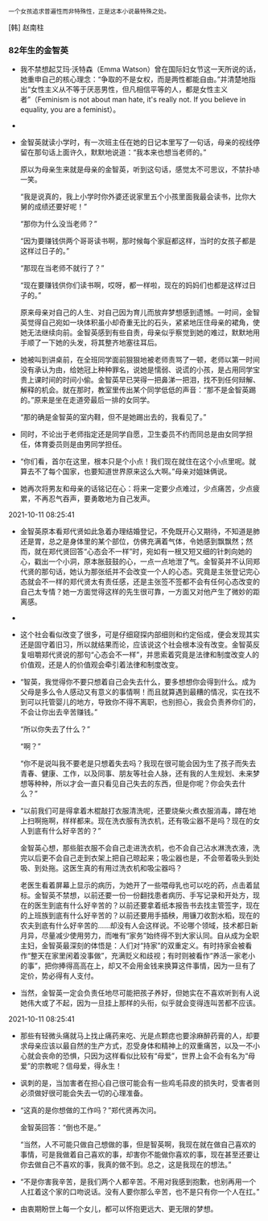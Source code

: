 

```
一个女孩追求普遍性而非特殊性，正是这本小说最特殊之处。
```



[韩] 赵南柱

### 82年生的金智英

- 我不禁想起艾玛·沃特森（Emma Watson）曾在国际妇女节这一天所说的话，她重申自己的核心理念：“争取的不是女权，而是两性都能自由。”并清楚地指出“女性主义从不等于厌恶男性，但凡相信平等的人，都是女性主义者”（Feminism is not about man hate, it's really not. If you believe in equality, you are a feminist）。

  

- 

  

- 金智英就读小学时，有一次班主任在她的日记本里写了一句话，母亲的视线停留在那句话上面许久，默默地说道：“我本来也想当老师的。”

  原以为母亲生来就是母亲的金智英，听到这句话，感觉太不可思议，不禁扑哧一笑。

  “我是说真的，我上小学时你外婆还说家里五个小孩里面我最会读书，比你大舅的成绩还要好呢！”

  “那你为什么没当老师？”

  “因为要赚钱供两个哥哥读书啊，那时候每个家庭都这样，当时的女孩子都是这样过日子的。”

  “那现在当老师不就行了？”

  “现在要赚钱供你们读书啊，哎呀，都一样啦，现在的妈妈们也都是这样过日子的。”

  原来母亲对自己的人生、对自己因为育儿而放弃梦想感到遗憾。一时间，金智英觉得自己宛如一块体积虽小却奇重无比的石头，紧紧地压住母亲的裙角，使她无法继续向前。金智英感到有些自责，母亲似乎察觉到她的难过，默默地用手顺了一下她的头发，将其整齐地塞往耳后。

  

- 她被叫到讲桌前，在全班同学面前狠狠地被老师责骂了一顿，老师以第一时间没有承认为由，给她冠上种种罪名，说她是懦弱、说谎的小孩，是占用同学宝贵上课时间的时间小偷。金智英早已哭得一把鼻涕一把泪，找不到任何辩解、解释的机会。就在那时，教室里传出某个同学低低的声音：“那不是金智英踢的。”原来是坐在走道旁最后一排的女同学。

  “那的确是金智英的室内鞋，但不是她踢出去的，我看见了。”



- 同时，不论出于老师指定还是同学自愿，卫生委员不约而同总是由女同学担任，体育委员则是由男同学担任。

- “你们看，首尔在这里，根本只是个小点！我们现在就住在这个小点里呢。就算去不了每个国家，也要知道世界原来这么大啊。”母亲对姐妹俩说。

- 她再次将男友和母亲的话铭记在心：将来一定要少点难过，少点痛苦，少点疲累，不再忍气吞声，要勇敢地为自己发声。

 2021-10-11 08:25:41

- 金智英原本看郑代贤如此急着办理结婚登记，不免既开心又期待，不知道是肺还是胃，总之是身体里的某个部位，仿佛充满着气体，令她感到飘飘然；然而，就在郑代贤回答“心态会不一样”时，宛如有一根又短又细的针刺向她的心，戳出一个小洞，原本胀鼓鼓的心，一点一点地泄了气。金智英并不认同郑代贤的那句话，她认为那张纸并不会改变一个人的心态。究竟是主张登记完心态就会不一样的郑代贤太有责任感，还是主张签不签都不会有任何心态改变的自己太专情？她一方面觉得这样的先生很可靠，一方面又对他产生了微妙的距离感。
- 

- 这个社会看似改变了很多，可是仔细窥探内部细则和约定俗成，便会发现其实还是固守着旧习，所以就结果而论，应该说这个社会根本没有改变。金智英反复咀嚼郑代贤说的那句“心态会不一样”，并思索着究竟是法律和制度改变人的价值观，还是人的价值观会牵引着法律和制度改变。

  

- “智英，我觉得你不要只想着自己会失去什么，要多想想你会得到什么。成为父母是多么令人感动又有意义的事情啊！而且就算遇到最糟的情况，实在找不到可以托管婴儿的地方，导致你不得不离职，也别担心，我会负责养你们的，不会让你出去辛苦赚钱。”

  “所以你失去了什么？”

  “啊？”

  “你不是说叫我不要老是只想着失去吗？我现在很可能会因为生了孩子而失去青春、健康、工作，以及同事、朋友等社会人脉，还有我的人生规划、未来梦想等种种，所以才会一直只看见自己失去的东西，但是你呢？你会失去什么？”



- “以前我们可是得拿着木棍敲打衣服清洗呢，还要烧柴火煮衣服消毒，蹲在地上扫啊拖啊，样样都来。现在洗衣服有洗衣机，还有吸尘器不是吗？现在的女人到底有什么好辛苦的？”

  金智英心想，那些脏衣服不会自己走进洗衣机，也不会自己沾水淋洗衣液，洗完以后更不会自己走到衣架上把自己晾起来；吸尘器也是，不会带着吸头到处吸、到处拖。这医生真的有用过洗衣机和吸尘器吗？

  老医生看着屏幕上显示的病历，为她开了一些喂母乳也可以吃的药，点击着鼠标。金智英不禁想，以前还要一份一份翻找患者病历、手写记录和开处方，现在的医生到底有什么好辛苦的？以前还要拿着纸本报告书去找主管签字，现在的上班族到底有什么好辛苦的？以前还要用手插秧，用镰刀收割水稻，现在的农夫到底有什么好辛苦的……却没有人会这样说。不论哪个领域，技术都日新月异，尽量减少使用劳力，而唯有“家务”始终得不到大家认同。自从成为全职主妇，金智英最深刻的体悟是：人们对“持家”的双重定义。有时持家会被看作“整天在家里闲着没事做”，充满贬义和歧视；有时则被看作“养活一家老小的事”，把你捧得高高在上，却又不会用金钱来换算这件事情，因为一旦有了定价，势必得有人支付。

 

- 当然，金智英一定会负责任地尽可能把孩子养好，但她实在不喜欢听到有人说她伟大或了不起，因为一旦挂上那样的头衔，似乎就会变得连叫苦都不应该。

 2021-10-11 08:25:41

- 那些有轻微头痛就马上找止痛药来吃、光是点颗痣也要涂麻醉药膏的人，却要求母亲应该以最自然的生产方式，忍受身体和精神上的双重痛苦，以及一不小心就会丧命的恐惧，只因为这样看似比较有“母爱”，世界上会不会有名为“母爱”的宗教呢？信母爱，得永生！

- 讽刺的是，当加害者在担心自己很可能会有一些鸡毛蒜皮的损失时，受害者则必须做好很可能会失去一切的心理准备。

- “这真的是你想做的工作吗？”郑代贤再次问。

  金智英回答：“倒也不是。”

  “当然，人不可能只做自己想做的事，但是智英啊，我现在就在做自己喜欢的事情，可是我做着自己喜欢的事，却害你不能做你喜欢的事，现在甚至还要让你去做自己不喜欢的事，我真的做不到。总之，这是我现在的想法。”

- “不是你害我辛苦，是我们两个人都辛苦。不用对我感到抱歉，也别再用一个人扛着这个家的口吻说话。没有人要你那么辛苦，也不是只有你一个人在扛。”

- 由衷期盼世上每一个女儿，都可以怀抱更远大、更无限的梦想。

